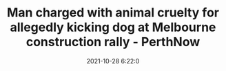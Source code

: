 ---
"title": "Man charged with animal cruelty for allegedly kicking dog at Melbourne construction rally - PerthNow"
"date": "2021-10-28 6:22:0"
"feed_name": "GOOGLENEWSCONSTRUCTION"
"feed_website": "https://news.google.com/search?q=construction%2Bincident&hl=en-US&gl=US&ceid=US:en"
"feed_rss": "https://news.google.com/rss/search?q=construction%2Bincident&hl=en-US&gl=US&ceid=US:en"
"link": "https://www.perthnow.com.au/news/man-charged-with-animal-cruelty-for-allegedly-kicking-dog-at-melbourne-construction-rally-c-4356959"
"source": "{'href': 'https://www.perthnow.com.au', 'title': 'PerthNow'}"
"file": "_posts/2021-1-1-5739ba02b4882a7bbef1cef421b6af50d2ce7d62.md"
"accident": "0"
"drilling": "0"
"dead": "0"
"injured": "0"
"arrested": "0"
"place": "unknown place"
"where": "unknown site"
"causes": "unknown"
"place_uri": "unknown place"
---